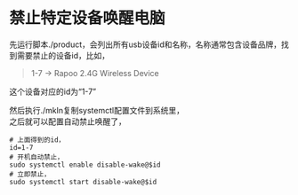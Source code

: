 # 禁止特定设备唤醒电脑

先运行脚本./product，会列出所有usb设备id和名称，名称通常包含设备品牌，找到需要禁止的设备id，比如，  
> 1-7 -> Rapoo 2.4G Wireless Device

这个设备对应的id为“1-7”  

然后执行./mkln复制systemctl配置文件到系统里，  
之后就可以配置自动禁止唤醒了，
```shell
# 上面得到的id，
id=1-7
# 开机自动禁止，
sudo systemctl enable disable-wake@$id
# 立即禁止，
sudo systemctl start disable-wake@$id
```
